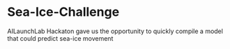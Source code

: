 # Sea-Ice-Challenge
AILaunchLab Hackaton gave us the opportunity to quickly compile a model that could predict sea-ice movement
